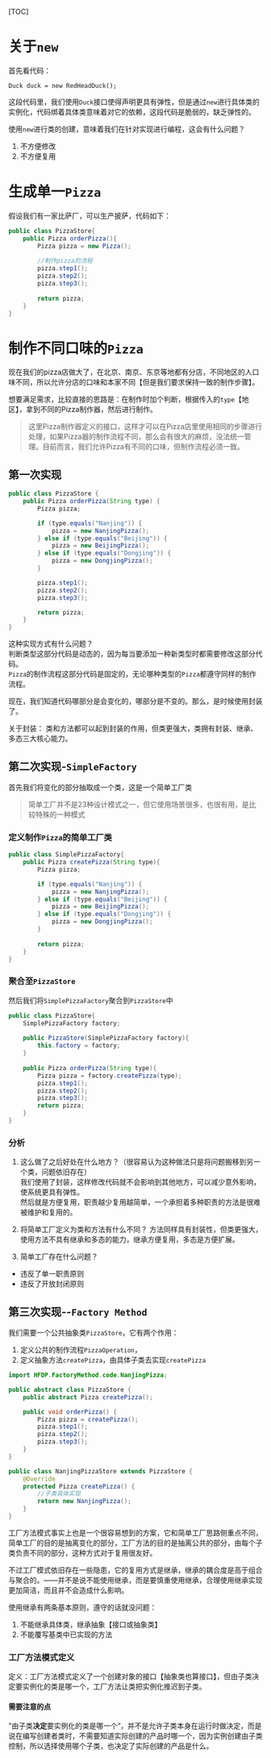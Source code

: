 [TOC]

# 关于`new`
首先看代码：
```
Duck duck = new RedHeadDuck();
```
这段代码里，我们使用`Duck`接口使得声明更具有弹性，但是通过`new`进行具体类的实例化，代码绑着具体类意味着对它的依赖，这段代码是脆弱的，缺乏弹性的。

使用`new`进行类的创建，意味着我们在针对实现进行编程，这会有什么问题？
1. 不方便修改
1. 不方便复用

# 生成单一`Pizza`
假设我们有一家比萨厂，可以生产披萨，代码如下：
```java
public class PizzaStore{
    public Pizza orderPizza(){
        Pizza pizza = new Pizza();
        
        //制作pizza的流程
        pizza.step1();  
        pizza.step2();
        pizza.step3();  
        
        return pizza;
    }
}
```

# 制作不同口味的`Pizza`
现在我们的pizza店做大了，在北京、南京、东京等地都有分店，不同地区的人口味不同，所以允许分店的口味和本家不同【但是我们要求保持一致的制作步骤】。

想要满足需求，比较直接的思路是：在制作时加个判断，根据传入的`type`【地区】，拿到不同的Pizza制作器，然后进行制作。
> 这里Pizza制作器定义的接口，这样才可以在Pizza店里使用相同的步骤进行处理，如果Pizza器的制作流程不同，那么会有很大的麻烦，没法统一管理。目前而言，我们允许Pizza有不同的口味，但制作流程必须一致。

## 第一次实现
```java
public class PizzaStore {
    public Pizza orderPizza(String type) {
        Pizza pizza;

        if (type.equals("Nanjing")) {
            pizza = new NanjingPizza();
        } else if (type.equals("Beijing")) {
            pizza = new BeijingPizza();
        } else if (type.equals("Dongjing")) {
            pizza = new DongjingPizza();
        }

        pizza.step1();
        pizza.step2();
        pizza.step3();

        return pizza;
    }
}
```
这种实现方式有什么问题？<br/>
判断类型这部分代码是动态的，因为每当要添加一种新类型时都需要修改这部分代码。<br/>
`Pizza`的制作流程这部分代码是固定的，无论哪种类型的`Pizza`都遵守同样的制作流程。

现在，我们知道代码哪部分是会变化的，哪部分是不变的。那么，是时候使用封装了。

关于封装：
类和方法都可以起到封装的作用，但类更强大，类拥有封装、继承、多态三大核心能力。

## 第二次实现-`SimpleFactory`
首先我们将变化的部分抽取成一个类，这是一个简单工厂类
> 简单工厂并不是23种设计模式之一，但它使用场景很多，也很有用，是比较特殊的一种模式

### 定义制作`Pizza`的简单工厂类
```java
public class SimplePizzaFactory{
    public Pizza createPizza(String type){
        Pizza pizza;

        if (type.equals("Nanjing")) {
            pizza = new NanjingPizza();
        } else if (type.equals("Beijing")) {
            pizza = new BeijingPizza();
        } else if (type.equals("Dongjing")) {
            pizza = new DongjingPizza();
        }
        
        return pizza;
    }
}
```

### 聚合至`PizzaStore`
然后我们将`SimplePizzaFactory`聚合到`PizzaStore`中
```java
public class PizzaStore{
    SimplePizzaFactory factory;
    
    public PizzaStore(SimplePizzaFactory factory){
        this.factory = factory;
    }
    
    public Pizza orderPizza(String type){
        Pizza pizza = factory.createPizza(type);
        pizza.step1();  
        pizza.step2();
        pizza.step3();  
        return pizza;
    }
}
```

### 分析
1. 这么做了之后好处在什么地方？（很容易认为这种做法只是将问题搬移到另一个类，问题依旧存在）<br/>
我们使用了封装，这样修改代码就不会影响到其他地方，可以减少意外影响，使系统更具有弹性。<br/>
然后就是方便复用，职责越少复用越简单，一个承担着多种职责的方法是很难被维护和复用的。

2. 将简单工厂定义为类和方法有什么不同？
方法同样具有封装性，但类更强大，使用方法不具有继承和多态的能力，继承方便复用，多态是方便扩展。
   
3. 简单工厂存在什么问题？
- 违反了单一职责原则
- 违反了开放封闭原则

## 第三次实现--`Factory Method`
我们需要一个公共抽象类`PizzaStore`，它有两个作用：
1. 定义公共的制作流程`PizzaOperation`，
1. 定义抽象方法`createPizza`，由具体子类去实现`createPizza`
```java
import HFDP.FactoryMethod.code.NanjingPizza;

public abstract class PizzaStore {
    public abstract Pizza createPizza();

    public void orderPizza() {
        Pizza pizza = createPizza();
        pizza.step1();
        pizza.step2();
        pizza.step3();
    }
}

public class NanjingPizzaStore extends PizzaStore {
    @Override
    protected Pizza createPizza() {
        //子类具体实现
        return new NanjingPizza();
    }
}
```
工厂方法模式事实上也是一个很容易想到的方案，它和简单工厂思路侧重点不同，简单工厂的目的是抽离变化的部分，工厂方法的目的是抽离公共的部分，由每个子类负责不同的部分，这种方式对于复用很友好。

不过工厂模式依旧存在一些隐患，它的复用方式是继承，继承的耦合度是高于组合与聚合的。——并不是说不能使用继承，而是要慎重使用继承，合理使用继承实现更加简洁，而且并不会造成什么影响。

使用继承有两条基本原则，遵守的话就没问题：
1. 不能继承具体类，继承抽象【接口或抽象类】
2. 不能覆写基类中已实现的方法

### 工厂方法模式定义
定义：工厂方法模式定义了一个创建对象的接口【抽象类也算接口】，但由子类决定要实例化的类是哪一个，工厂方法让类把实例化推迟到子类。

#### 需要注意的点
”由子类**决定**要实例化的类是哪一个“，并不是允许子类本身在运行时做决定，而是说在编写创建者类时，不需要知道实际创建的产品时哪一个，因为实例创建由子类控制，所以选择使用哪个子类，也决定了实际创建的产品是什么。